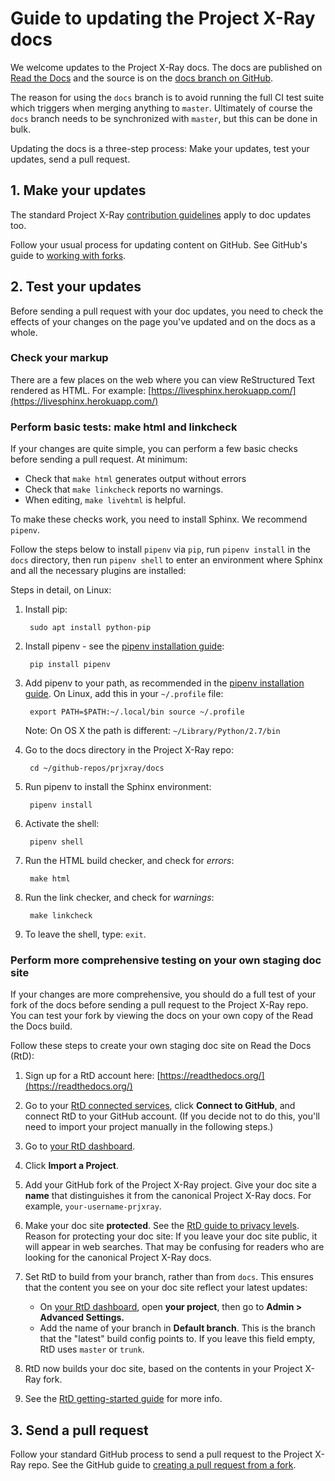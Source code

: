 # Guide to updating the Project X-Ray docs

We welcome updates to the Project X-Ray docs. The docs are published on [Read
the Docs](http://prjxray.readthedocs.io) and the source is on the [docs branch on GitHub](https://github.com/SymbiFlow/prjxray/tree/docs/docs).

The reason for using the `docs` branch is to avoid running the full CI test suite which triggers when merging anything to `master`. Ultimately of course the `docs` branch needs to be synchronized with `master`, but this can be done in bulk.

Updating the docs is a three-step process: Make your updates, test your updates,
send a pull request.

## 1. Make your updates

The standard Project X-Ray [contribution guidelines](CONTRIBUTING.md) apply to
doc updates too.

Follow your usual process for updating content on GitHub. See GitHub's guide to
[working with forks](https://help.github.com/articles/working-with-forks/).

## 2. Test your updates

Before sending a pull request with your doc updates, you need to check the
effects of your changes on the page you've updated and on the docs as a whole.

### Check your markup

There are a few places on the web where you can view ReStructured Text rendered
as HTML. For example:
[https://livesphinx.herokuapp.com/](https://livesphinx.herokuapp.com/)

### Perform basic tests: make html and linkcheck

If your changes are quite simple, you can perform a few basic checks before
sending a pull request. At minimum:

-  Check that `make html` generates output without errors
-  Check that `make linkcheck` reports no warnings.
-  When editing, `make livehtml` is helpful.

To make these checks work, you need to install Sphinx. We recommend `pipenv`.

Follow the steps below to install `pipenv` via `pip`, run `pipenv install` in
the `docs` directory, then run `pipenv shell` to enter an environment where
Sphinx and all the necessary plugins are installed:

Steps in detail, on Linux:

1. Install pip:

        sudo apt install python-pip

1. Install pipenv - see the
  [pipenv installation
  guide](http://pipenv.readthedocs.io/en/latest/install/#installing-pipenv):

        pip install pipenv

1. Add pipenv to your path, as recommended in the
  [pipenv installation
  guide](http://pipenv.readthedocs.io/en/latest/install/#installing-pipenv). On
  Linux, add this in your `~/.profile` file:

        export PATH=$PATH:~/.local/bin source ~/.profile

    Note: On OS X the path is different: `~/Library/Python/2.7/bin`

1. Go to the docs directory in the Project X-Ray repo:

        cd ~/github-repos/prjxray/docs

1. Run pipenv to install the Sphinx environment:

        pipenv install

1. Activate the shell:

        pipenv shell

1. Run the HTML build checker, and check for _errors_:

        make html

1. Run the link checker, and check for _warnings_:

        make linkcheck

1. To leave the shell, type: `exit`.

### Perform more comprehensive testing on your own staging doc site

If your changes are more comprehensive, you should do a full test of your fork
of the docs before sending a pull request to the Project X-Ray repo. You can
test your fork by viewing the docs on your own copy of the Read the Docs
build.

Follow these steps to create your own staging doc site on Read the Docs (RtD):

1. Sign up for a RtD account here:
   [https://readthedocs.org/](https://readthedocs.org/)
1. Go to your [RtD connected
   services](https://readthedocs.org/accounts/social/connections/), click
   **Connect to GitHub**, and connect RtD to your GitHub account. (If you
   decide not to do this, you'll need to import your project manually in the
   following steps.)
1. Go to [your RtD dashboard](https://readthedocs.org/dashboard/).
1. Click **Import a Project**.
1. Add your GitHub fork of the Project X-Ray project. Give your doc site a
   **name** that distinguishes it from the canonical Project X-Ray docs. For
   example, `your-username-prjxray`.
1. Make your doc site **protected**. See the [RtD guide to privacy
   levels](http://docs.readthedocs.io/en/latest/privacy.html).
   Reason for protecting your doc site: If you leave your doc site public, it
   will appear in web searches. That may be confusing for readers who are
   looking for the canonical Project X-Ray docs.
1. Set RtD to build from your branch, rather than from `docs`. This ensures
   that the content you see on your doc site reflect your latest updates:
   -  On [your RtD dashboard](https://readthedocs.org/dashboard/),
      open **your project**, then go to **Admin > Advanced Settings.**
   -  Add the name of your branch in **Default branch**. This is the
      branch that the "latest" build config points to. If you leave this field
      empty, RtD uses `master` or `trunk`.

1. RtD now builds your doc site, based on the contents in your Project X-Ray
   fork.
1. See the [RtD getting-started
   guide](https://docs.readthedocs.io/en/latest/getting_started.html#import-docs)
   for more info.

## 3. Send a pull request

Follow your standard GitHub process to send a pull request to the Project X-Ray
repo. See the GitHub guide to [creating a pull request from a
fork](https://help.github.com/articles/creating-a-pull-request-from-a-fork/).

